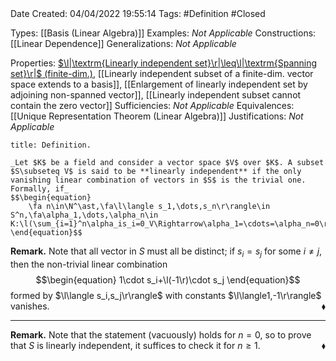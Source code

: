 <br />
<br />

Date Created: 04/04/2022 19:55:14
Tags: #Definition #Closed

Types: [[Basis (Linear Algebra)]]
Examples: _Not Applicable_
Constructions: [[Linear Dependence]]
Generalizations: _Not Applicable_

Properties: [$\l|\textrm{Linearly independent set}\r|\leq\l|\textrm{Spanning set}\r|$ (finite-dim.)](Cardinality%20of%20linearly%20independent%20sets%20no%20more%20than%20that%20of%20spanning%20sets%20(finite-dim.).md), [[Linearly independent subset of a finite-dim. vector space extends to a basis]], [[Enlargement of linearly independent set by adjoining non-spanned vector]], [[Linearly independent subset cannot contain the zero vector]]
Sufficiencies: _Not Applicable_
Equivalences: [[Unique Representation Theorem (Linear Algebra)]]
Justifications: _Not Applicable_

``` ad-Definition
title: Definition.

_Let $K$ be a field and consider a vector space $V$ over $K$. A subset $S\subseteq V$ is said to be **linearly independent** if the only vanishing linear combination of vectors in $S$ is the trivial one. Formally, if_
$$\begin{equation}
    \fa n\in\N^\ast,\fa\l\langle s_1,\dots,s_n\r\rangle\in S^n,\fa\alpha_1,\dots,\alpha_n\in K:\l(\sum_{i=1}^n\alpha_is_i=0_V\Rightarrow\alpha_1=\cdots=\alpha_n=0\r).
\end{equation}$$

```

**Remark.** Note that all vector in $S$ must all be distinct; if $s_i=s_j$ for some $i\neq j$, then the non-trivial linear combination
$$\begin{equation}
    1\cdot s_i+\l(-1\r)\cdot s_j
\end{equation}$$
formed by $\l\langle s_i,s_j\r\rangle$ with constants $\l\langle1,-1\r\rangle$ vanishes.<span style="float:right;">$\blacklozenge$</span>

---

**Remark.** Note that the statement (vacuously) holds for $n=0$, so to prove that $S$ is linearly independent, it suffices to check it for $n\geq1$.<span style="float:right;">$\blacklozenge$</span>
